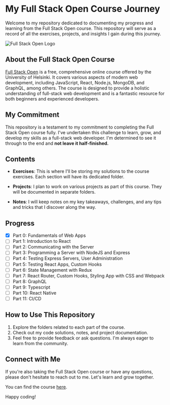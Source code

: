 # My Full Stack Open Course Journey

Welcome to my repository dedicated to documenting my progress and learning from the Full Stack Open course. This repository will serve as a record of all the exercises, projects, and insights I gain during this journey.

![Full Stack Open Logo](https://media0.giphy.com/media/3oKIPnAiaMCws8nOsE/giphy.gif?cid=6c09b952ogqesxwlwmlj6m4bkf23a2z43mntvsfeqzigng7g&ep=v1_gifs_search&rid=giphy.gif&ct=g)

## About the Full Stack Open Course

[Full Stack Open](https://fullstackopen.com/en) is a free, comprehensive online course offered by the University of Helsinki. It covers various aspects of modern web development, including JavaScript, React, Node.js, MongoDB, and GraphQL, among others. The course is designed to provide a holistic understanding of full-stack web development and is a fantastic resource for both beginners and experienced developers.

## My Commitment

This repository is a testament to my commitment to completing the Full Stack Open course fully. I've undertaken this challenge to learn, grow, and develop my skills as a full-stack web developer. I'm determined to see it through to the end and **not leave it half-finished.**

## Contents

- **Exercises**: This is where I'll be storing my solutions to the course exercises. Each section will have its dedicated folder.

- **Projects**: I plan to work on various projects as part of this course. They will be documented in separate folders.

- **Notes**: I will keep notes on my key takeaways, challenges, and any tips and tricks that I discover along the way.

## Progress

- [x] Part 0: Fundamentals of Web Apps
- [ ] Part 1: Introduction to React
- [ ] Part 2: Communicating with the Server
- [ ] Part 3: Programming a Server with NodeJS and Express
- [ ] Part 4: Testing Express Servers, User Administration
- [ ] Part 5: Testing React Apps, Custom Hooks
- [ ] Part 6: State Management with Redux
- [ ] Part 7: React Router, Custom Hooks, Styling App with CSS and Webpack
- [ ] Part 8: GraphQL
- [ ] Part 9: Typescript
- [ ] Part 10: React Native
- [ ] Part 11: CI/CD

## How to Use This Repository

1. Explore the folders related to each part of the course.
2. Check out my code solutions, notes, and project documentation.
3. Feel free to provide feedback or ask questions. I'm always eager to learn from the community.

## Connect with Me

If you're also taking the Full Stack Open course or have any questions, please don't hesitate to reach out to me. Let's learn and grow together.

You can find the course [here](https://fullstackopen.com/en).

Happy coding!
